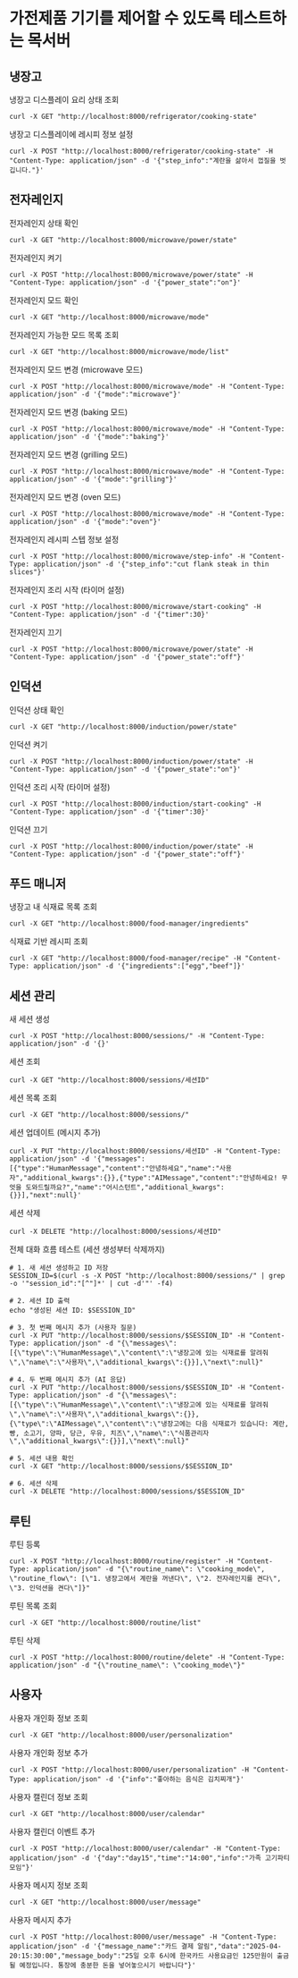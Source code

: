 # 가전제품 기기를 제어할 수 있도록 테스트하는 목서버

## 냉장고
냉장고 디스플레이 요리 상태 조회
```
curl -X GET "http://localhost:8000/refrigerator/cooking-state"
```

냉장고 디스플레이에 레시피 정보 설정
```
curl -X POST "http://localhost:8000/refrigerator/cooking-state" -H "Content-Type: application/json" -d '{"step_info":"계란을 삶아서 껍질을 벗깁니다."}'
```

## 전자레인지
전자레인지 상태 확인
```
curl -X GET "http://localhost:8000/microwave/power/state"
```

전자레인지 켜기
```
curl -X POST "http://localhost:8000/microwave/power/state" -H "Content-Type: application/json" -d '{"power_state":"on"}'

```

전자레인지 모드 확인
```
curl -X GET "http://localhost:8000/microwave/mode"
```

전자레인지 가능한 모드 목록 조회
```
curl -X GET "http://localhost:8000/microwave/mode/list"
```

전자레인지 모드 변경 (microwave 모드)
```
curl -X POST "http://localhost:8000/microwave/mode" -H "Content-Type: application/json" -d '{"mode":"microwave"}'
```

전자레인지 모드 변경 (baking 모드)
```
curl -X POST "http://localhost:8000/microwave/mode" -H "Content-Type: application/json" -d '{"mode":"baking"}'
```

전자레인지 모드 변경 (grilling 모드)
```
curl -X POST "http://localhost:8000/microwave/mode" -H "Content-Type: application/json" -d '{"mode":"grilling"}'
```

전자레인지 모드 변경 (oven 모드)
```
curl -X POST "http://localhost:8000/microwave/mode" -H "Content-Type: application/json" -d '{"mode":"oven"}'
```

전자레인지 레시피 스텝 정보 설정
```
curl -X POST "http://localhost:8000/microwave/step-info" -H "Content-Type: application/json" -d '{"step_info":"cut flank steak in thin slices"}'
```

전자레인지 조리 시작 (타이머 설정)
```
curl -X POST "http://localhost:8000/microwave/start-cooking" -H "Content-Type: application/json" -d '{"timer":30}'
```

전자레인지 끄기
```
curl -X POST "http://localhost:8000/microwave/power/state" -H "Content-Type: application/json" -d '{"power_state":"off"}'
```

## 인덕션
인덕션 상태 확인
```
curl -X GET "http://localhost:8000/induction/power/state"
```

인덕션 켜기
```
curl -X POST "http://localhost:8000/induction/power/state" -H "Content-Type: application/json" -d '{"power_state":"on"}'
```

인덕션 조리 시작 (타이머 설정)
```
curl -X POST "http://localhost:8000/induction/start-cooking" -H "Content-Type: application/json" -d '{"timer":30}'
```

인덕션 끄기
```
curl -X POST "http://localhost:8000/induction/power/state" -H "Content-Type: application/json" -d '{"power_state":"off"}'
```

## 푸드 매니저
냉장고 내 식재료 목록 조회
```
curl -X GET "http://localhost:8000/food-manager/ingredients"
```

식재료 기반 레시피 조회
```
curl -X GET "http://localhost:8000/food-manager/recipe" -H "Content-Type: application/json" -d '{"ingredients":["egg","beef"]}'
```

## 세션 관리
새 세션 생성
```
curl -X POST "http://localhost:8000/sessions/" -H "Content-Type: application/json" -d '{}'
```

세션 조회
```
curl -X GET "http://localhost:8000/sessions/세션ID"
```

세션 목록 조회
```
curl -X GET "http://localhost:8000/sessions/"
```

세션 업데이트 (메시지 추가)
```
curl -X PUT "http://localhost:8000/sessions/세션ID" -H "Content-Type: application/json" -d '{"messages":[{"type":"HumanMessage","content":"안녕하세요","name":"사용자","additional_kwargs":{}},{"type":"AIMessage","content":"안녕하세요! 무엇을 도와드릴까요?","name":"어시스턴트","additional_kwargs":{}}],"next":null}'
```

세션 삭제
```
curl -X DELETE "http://localhost:8000/sessions/세션ID"
```

전체 대화 흐름 테스트 (세션 생성부터 삭제까지)
```
# 1. 새 세션 생성하고 ID 저장
SESSION_ID=$(curl -s -X POST "http://localhost:8000/sessions/" | grep -o '"session_id":"[^"]*' | cut -d'"' -f4)

# 2. 세션 ID 출력
echo "생성된 세션 ID: $SESSION_ID"

# 3. 첫 번째 메시지 추가 (사용자 질문)
curl -X PUT "http://localhost:8000/sessions/$SESSION_ID" -H "Content-Type: application/json" -d "{\"messages\":[{\"type\":\"HumanMessage\",\"content\":\"냉장고에 있는 식재료를 알려줘\",\"name\":\"사용자\",\"additional_kwargs\":{}}],\"next\":null}"

# 4. 두 번째 메시지 추가 (AI 응답)
curl -X PUT "http://localhost:8000/sessions/$SESSION_ID" -H "Content-Type: application/json" -d "{\"messages\":[{\"type\":\"HumanMessage\",\"content\":\"냉장고에 있는 식재료를 알려줘\",\"name\":\"사용자\",\"additional_kwargs\":{}},{\"type\":\"AIMessage\",\"content\":\"냉장고에는 다음 식재료가 있습니다: 계란, 빵, 소고기, 양파, 당근, 우유, 치즈\",\"name\":\"식품관리자\",\"additional_kwargs\":{}}],\"next\":null}"

# 5. 세션 내용 확인
curl -X GET "http://localhost:8000/sessions/$SESSION_ID"

# 6. 세션 삭제
curl -X DELETE "http://localhost:8000/sessions/$SESSION_ID"
```

## 루틴
루틴 등록
```
curl -X POST "http://localhost:8000/routine/register" -H "Content-Type: application/json" -d "{\"routine_name\": \"cooking_mode\", \"routine_flow\": [\"1. 냉장고에서 계란을 꺼낸다\", \"2. 전자레인지를 켠다\", \"3. 인덕션을 켠다\"]}"
```

루틴 목록 조회
```
curl -X GET "http://localhost:8000/routine/list"
```

루틴 삭제
```
curl -X POST "http://localhost:8000/routine/delete" -H "Content-Type: application/json" -d "{\"routine_name\": \"cooking_mode\"}"
```

## 사용자
사용자 개인화 정보 조회
```
curl -X GET "http://localhost:8000/user/personalization"
```

사용자 개인화 정보 추가
```
curl -X POST "http://localhost:8000/user/personalization" -H "Content-Type: application/json" -d '{"info":"좋아하는 음식은 김치찌개"}'
```

사용자 캘린더 정보 조회
```
curl -X GET "http://localhost:8000/user/calendar"
```

사용자 캘린더 이벤트 추가
```
curl -X POST "http://localhost:8000/user/calendar" -H "Content-Type: application/json" -d '{"day":"day15","time":"14:00","info":"가족 고기파티 모임"}'
```

사용자 메시지 정보 조회
```
curl -X GET "http://localhost:8000/user/message"
```

사용자 메시지 추가
```
curl -X POST "http://localhost:8000/user/message" -H "Content-Type: application/json" -d '{"message_name":"카드 결제 알림","data":"2025-04-20:15:30:00","message_body":"25일 오후 6시에 한국카드 사용요금인 125만원이 출금될 예정입니다. 통장에 충분한 돈을 넣어놓으시기 바랍니다"}'
```
